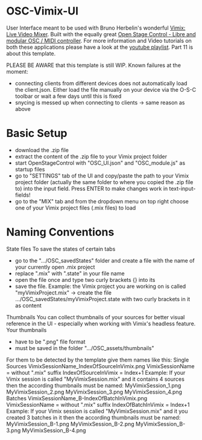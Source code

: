 # OSC-Vimix-UI
User Interface meant to be used with Bruno Herbelin's wonderful <a href="https://github.com/brunoherbelin/vimix">Vimix: Live Video Mixer</a>.
Built with the equally great <a href="https://openstagecontrol.ammd.net/">Open Stage Control - Libre and modular OSC / MIDI controller</a>.
For more information and Video tutorials on both these applications please have a look at the <a href="https://www.youtube.com/playlist?list=PLEky5KQSvdTiofKvdcbXkwmPlWi-lTPpT">youtube playlist</a>. Part 11 is about this template.

PLEASE BE AWARE that this template is still WIP.
Known failures at the moment:
- connecting clients from different devices does not automatically load the client.json. Either load the file manually on your device via the O-S-C toolbar or wait a few days until this is fixed
- snycing is messed up when connecting to clients -> same reason as above

# Basic Setup
- download the .zip file
- extract the content of the .zip file to your Vimix project folder
- start OpenStageControl with "OSC_UI.json" and "OSC_module.js" as startup files
- go to "SETTINGS" tab of the UI and copy/paste the path to your Vimix project folder (actually the same folder to where you copied the .zip file to) into the input field. Press ENTER to make changes work in text-input-fields!
- go to the "MIX" tab and from the dropdown menu on top right choose one of your Vimix project files (.mix files) to load

# Naming Conventions

State files
To save the states of certain tabs
- go to the ".../OSC_savedStates" folder and create a file with the name of your currently open .mix project
- replace ".mix" with ".state" in your file name
- open the file once and type two curly brackets {} into its
- save the file.
Example: the Vimix project you are working on is called "myVimixProject.mix"
-> create the file .../OSC_savedStates/myVimixProject.state with two curly brackets in it as content

Thumbnails
You can collect thumbnails of your sources for better visual reference in the UI - especially when working with Vimix's headless feature.
Your thumbnails
- have to be ".png" file format
- must be saved in the folder ".../OSC_assets/thumbnails" 

For them to be detected by the template give them names like this:
Single Sources
    VimixSessionName_IndexOfSourceInVimix.png
    VimixSessionName = without ".mix" suffix
    IndexOfSourceInVimix = Index+1
    Example: If your Vimix session is called "MyVimixSession.mix" and it contains 4 sources then the according thumbnails must be named:
       MyVimixSession_1.png
       MyVimixSession_2.png
       MyVimixSession_3.png
       MyVimixSession_4.png
Batches
    VimixSessionName_B-IndexOfBatchInVimix.png
    VimixSessionName = without ".mix" suffix
    IndexOfBatchInVimix = Index+1
    Example: If your Vimix session is called "MyVimixSession.mix" and it you created 3 batches in it
    then the according thumbnails must be named:
        MyVimixSession_B-1.png
        MyVimixSession_B-2.png
        MyVimixSession_B-3.png
        MyVimixSession_B-4.png
